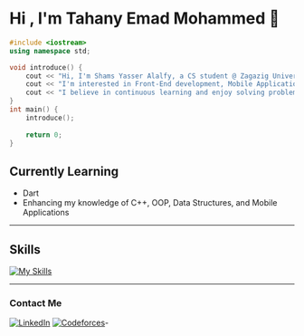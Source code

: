 # Hi , I'm Tahany Emad Mohammed 👋

```c++
#include <iostream>
using namespace std;

void introduce() {
    cout << "Hi, I'm Shams Yasser Alalfy, a CS student @ Zagazig University." << endl;
    cout << "I'm interested in Front-End development, Mobile Application development, and Cybersecurity." << endl;
    cout << "I believe in continuous learning and enjoy solving problems creatively." << endl;
}
int main() {
    introduce();
    
    return 0;
}
```


## Currently Learning
- Dart
- Enhancing my knowledge of C++, OOP, Data Structures, and Mobile Applications

---

## Skills 
[![My Skills](https://skillicons.dev/icons?i=cpp,dart&perline=3)](https://skillicons.dev)

---

### Contact Me 
[![LinkedIn](https://img.shields.io/badge/LinkedIn-%230A66C2.svg?style=for-the-badge&logo=linkedin&logoColor=white)](https://www.linkedin.com/in/tahany-emad-1637072b0?utm_source=share&utm_campaign=share_via&utm_content=profile&utm_medium=android_app ) 
[![Codeforces](https://img.shields.io/badge/Codeforces-%231F8ACB.svg?style=for-the-badge&logo=codeforces&logoColor=white)](https://codeforces.com/profile/Tahany_)-
